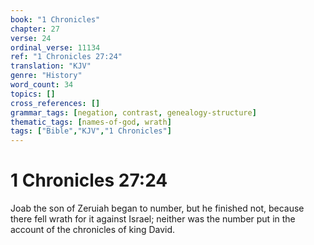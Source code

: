 ```yaml
---
book: "1 Chronicles"
chapter: 27
verse: 24
ordinal_verse: 11134
ref: "1 Chronicles 27:24"
translation: "KJV"
genre: "History"
word_count: 34
topics: []
cross_references: []
grammar_tags: [negation, contrast, genealogy-structure]
thematic_tags: [names-of-god, wrath]
tags: ["Bible","KJV","1 Chronicles"]
---
```


# 1 Chronicles 27:24

Joab the son of Zeruiah began to number, but he finished not, because there fell wrath for it against Israel; neither was the number put in the account of the chronicles of king David.
